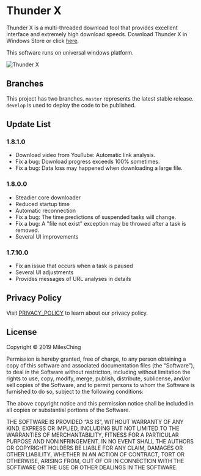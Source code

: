 # Thunder X

Thunder X is a multi-threaded download tool that provides excellent interface and extremely high download speeds. Download Thunder X in Windows Store or click [here](https://www.microsoft.com/en-us/p/thunder-x/9njqw2wdtd43?activetab=pivot:overviewtab).

This software runs on universal windows platform.

![Thunder X](https://s2.ax1x.com/2019/05/10/E2Orz4.png)

## Branches

This project has two branches. `master` represents the latest stable release. `develop` is used to deploy the code to be published.

## Update List

### 1.8.1.0

- Download video from YouTube: Automatic link analysis.
- Fix a bug: Download progress exceeds 100% sometimes.
- Fix a bug: Data loss may happened when downloading a large file.

### 1.8.0.0

- Steadier core downloader
- Reduced startup time
- Automatic reconnection
- Fix a bug: The time predictions of suspended tasks will change.
- Fix a bug: A "file not exist" exception may be throwed after a task is removed.
- Several UI improvements

### 1.7.10.0

- Fix an issue that occurs when a task is paused
- Several UI adjustments
- Provides messages of URL analyses in details

## Privacy Policy

Visit [PRIVACY_POLICY](https://github.com/MilesChing/ThunderX/blob/develop/PRIVACY_POLICY.md) to learn about our privacy policy.

## License

Copyright © 2019 MilesChing

Permission is hereby granted, free of charge, to any person obtaining a copy of this software and associated documentation files (the “Software”), to deal in the Software without restriction, including without limitation the rights to use, copy, modify, merge, publish, distribute, sublicense, and/or sell copies of the Software, and to permit persons to whom the Software is furnished to do so, subject to the following conditions:

The above copyright notice and this permission notice shall be included in all copies or substantial portions of the Software.

THE SOFTWARE IS PROVIDED “AS IS”, WITHOUT WARRANTY OF ANY KIND, EXPRESS OR IMPLIED, INCLUDING BUT NOT LIMITED TO THE WARRANTIES OF MERCHANTABILITY, FITNESS FOR A PARTICULAR PURPOSE AND NONINFRINGEMENT. IN NO EVENT SHALL THE AUTHORS OR COPYRIGHT HOLDERS BE LIABLE FOR ANY CLAIM, DAMAGES OR OTHER LIABILITY, WHETHER IN AN ACTION OF CONTRACT, TORT OR OTHERWISE, ARISING FROM, OUT OF OR IN CONNECTION WITH THE SOFTWARE OR THE USE OR OTHER DEALINGS IN THE SOFTWARE.
